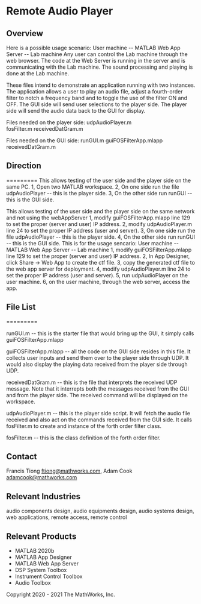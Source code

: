 # Remote Audio Player

## Overview
Here is a possible usage scenario:
User machine -- MATLAB Web App Server -- Lab machine
Any user can control the Lab machine through the web browser.  The code at the Web Server is running in the server and is communicating with the Lab machine.  The sound processing and playing is done at the Lab machine.

These files intend to demonstrate an application running with two instances.  The application allows a user to play an audio file, adjust a fourth-order filter to notch a frequency band and to toggle the use of the filter ON and OFF. The GUI side will send user selections to the player side.  The player side will send the audio data back to the GUI for display.


Files needed on the player side:
udpAudioPlayer.m   
fosFilter.m
receivedDatGram.m

Files needed on the GUI side:
runGUI.m
guiFOSFilterApp.mlapp
receivedDatGram.m

## Direction 
=========
<To run in same machine but with different Matlab instances>
This allows testing of the user side and the player side on the same PC.
1, Open two MATLAB workspace.
2, On one side run the file udpAudioPlayer -- this is the player side.
3, On the other side run runGUI -- this is the GUI side.

<To run through local network without using Web App Server>
This allows testing of the user side and the player side on the same network and not using the webAppServer
1, modify guiFOSFilterApp.mlapp line 129 to set the proper (server and user) IP address.
2, modify udpAudioPlayer.m line 24 to set the proper IP address (user and server).
3, On one side run the file udpAudioPlayer -- this is the player side.
4, On the other side run runGUI -- this is the GUI side.

<GUI side running in MATLAB Web App Server and audio playing in another>
This is for the usage sencario: User machine -- MATLAB Web App Server -- Lab machine
1, modify guiFOSFilterApp.mlapp line 129 to set the proper (server and user) IP address.
2, In App Designer, click Share -> Web App to create the ctf file.
3, copy the generated ctf file to the web app server for deployment.
4, modify udpAudioPlayer.m line 24 to set the proper IP address (user and server).
5, run udpAudioPlayer on the user machine.
6, on the user machine, through the web server, access the app.


## File List
=========

runGUI.m		-- this is the starter file that would bring up the GUI, it simply calls guiFOSFilterApp.mlapp

guiFOSFilterApp.mlapp -- all the code on the GUI side resides in this file.  It collects user inputs and send them over to the player side through UDP.  It would also display the playing data received from the player side through UDP.

receivedDatGram.m  -- this is the file that interprets the received UDP message.  Note that it interrepts both the messages received from the GUI and from the player side.  The received command will be displayed on the workspace.

udpAudioPlayer.m   -- this is the player side script. It will fetch the audio file received and also act on the commands received from the GUI side.  It calls fosFilter.m to create and instance of the forth order filter class.

fosFilter.m  	  -- this is the class definition of the forth order filter.


## Contact

Francis Tiong  ftiong@mathworks.com,
Adam Cook	adamcook@mathworks.com	

## Relevant Industries

audio components design, audio equipments design, audio systems design, web applications, remote access, remote control

## Relevant Products
 *  MATLAB 2020b
 *  MATLAB App Designer
 *  MATLAB Web App Server
 *  DSP System Toolbox
 *  Instrument Control Toolbox
 *  Audio Toolbox


Copyright 2020 - 2021 The MathWorks, Inc.

